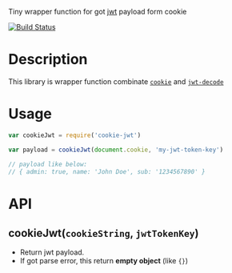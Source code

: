 Tiny wrapper function for got [jwt](http://jwt.io/) payload form cookie

[![Build Status](https://travis-ci.org/inuscript/cookie-jwt.svg?branch=master)](https://travis-ci.org/inuscript/cookie-jwt)

# Description
This library is wrapper function combinate [`cookie`](https://github.com/jshttp/cookie) and [`jwt-decode`](https://github.com/auth0/jwt-decode)

# Usage

```js
var cookieJwt = require('cookie-jwt')

var payload = cookieJwt(document.cookie, 'my-jwt-token-key')

// payload like below:
// { admin: true, name: 'John Doe', sub: '1234567890' }
```

# API

## cookieJwt(`cookieString`, `jwtTokenKey`)

* Return jwt payload.
* If got parse error, this return **empty object**  (like `{}`)
